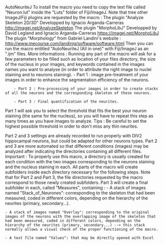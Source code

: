 AutoNeuriteJ
To install the macro you need to copy the text file called "Neuron.lut" inside the "Luts" folder of Fiji/ImageJ.
Note that tree other ImageJ/Fiji plugins are requested by the macro :
The plugin "Analyze Skeleton 2D/3D" Developped by Ignacio Arganda-Carreras http://imagej.net/AnalyzeSkeleton 
The plugin "MorphoLibJ" Developped by David Legland and Ignacio Arganda-Carreras https://imagej.net/MorphoLibJ 
The plugin "Morphology" from Gabriel Landini's website : http://www.mecourse.com/landinig/software/software.html
Then you can run the macro entitled "AutoNeuriteJ (All in one)" with Fiji/ImageJ as an ".ijm" files.
More informations :
Running any part of the macro will ask for a few parameters to be filled such as location of your files directory, the size of the nucleus in your images, and keywords contained in the images names you want to analyse (in order to attribute the right image to nuclei staining and to neurons staining).
        - Part 1 : image pre-treatment of your images in order to enhance the segmentation efficiency of the neurons.

        - Part 2 : Pre-processing of your images in order to create stacks of all the neurons and the corresponding skeleton of these neurons.

        - Part 3 : Final quantification of the neurites.

Part 1 will ask you to select the threshold that fits the best your neuron staining (the same for the nucleus), so you will have to repeat this step as many times as you have images to analyze.
        Tips : Be careful to set the highest possible threshold in order to don't miss any thin neurites. 

Part 2 and 3 settings are already recorded to run properly with DIV2 hippocampal neurons, but could be adapted for other neurons types.
Part 2 and 3 are more automated so that different conditions (images) may be analyzed after indicating the directories containing all different files.
Important :
To properly use this macro, a directory is usually created for each condition with the two images corresponding to the neurons staining and the nucleus staining in each. All parts of the macro will create subfolders inside each directory necessary for the following steps. Note that for Part 2 and Part 3, the file directories requested by the macro correspond to those newly created subfolders. Part 3 will create a final subfolder in each, called "Measures", containing :
	- A stack of images named "Stack_of_Neurones": corresponding to the skeleton that had been measured, coded in different colors, depending on the hierarchy of the neurites (primary, secondary...).
        
	- A stack of images named "Overlay": corresponding to the original images of the neurons with the overlapping image of the skeleton that had been measured, coded in different colors, depending on the hierarchy of the neurites (primary, secondary...) --> this stack normally allows a visual check of the proper functioning of the macro.
        
	- A text file named "Values": that may be directly opened with Excel 
